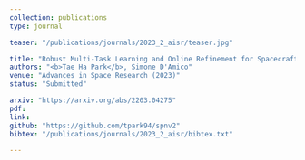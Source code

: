 ```yaml
---
collection: publications
type: journal

teaser: "/publications/journals/2023_2_aisr/teaser.jpg"

title: "Robust Multi-Task Learning and Online Refinement for Spacecraft Pose Estimation across Domain Gap"
authors: "<b>Tae Ha Park</b>, Simone D'Amico"
venue: "Advances in Space Research (2023)"
status: "Submitted"

arxiv: "https://arxiv.org/abs/2203.04275"
pdf:
link:
github: "https://github.com/tpark94/spnv2"
bibtex: "/publications/journals/2023_2_aisr/bibtex.txt"

---
```

